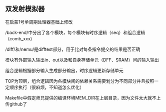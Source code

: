 ## 双发射模拟器

在启蒙1号单周期处理器基础上修改

/back-end/中分出了各个模块，每个模块有时序逻辑（seq）和组合逻辑（comb_xxx)

/diff/和/nemu/是difftest部分，用于比对每条指令提交的结果是否正确

模块有外部输入输出in、out以及和自身存储单元（DFF、SRAM）间的输入输出

组合逻辑根据部分输入生成部分输出，时序逻辑更新存储单元

TOP为顶层，组合逻辑因为各模块间的依赖关系需要划分为不同部分并且按照一定顺序执行（很麻烦，不知道怎么优化）

Makefile中假定师兄提供的编译环境MEM_DIR在上层目录，因为文件太大就不上传github了



